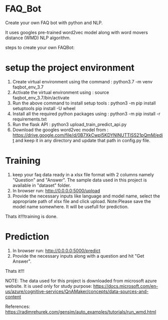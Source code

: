 # FAQ_Bot
Create your own FAQ bot with python and NLP.

It uses googles pre-trained word2vec model along with word movers distance (WMD) NLP algorithm.

steps to create your own FAQBot:

# setup the project environment

1. Create virtual environment using the command : python3.7 -m venv faqbot_env_3.7
2. Activate the virtual environment using : source faqbot_env_3.7/bin/activate
3. Run the above command to install setup tools : python3 -m pip install setuptools pip install -U wheel
4. Install all the required python packages using : python3 -m pip install -r requirements.txt
5. Run the flask API : python3 upload_train_predict_api.py
6. Download the googles word2vec model from : https://drive.google.com/file/d/0B7XkCwpI5KDYNlNUTTlSS21pQmM/edit
and keep it in any directory and update that path in config.py file. 

# Training

1. keep your faq data ready in a xlsx file format with 2 columns namely "Question" and "Answer". The sample data used in this project is available in "dataset" folder.
2. In browser run: http://0.0.0.0:5000/upload
3. Provide the necessary inputs like language and model name, select the appropriate path of xlsx file and click upload.
	Note:Please save the model name somewhere. It will be usefull for prediction.

Thats it!!!training is done.


# Prediction 

1. In browser run: http://0.0.0.0:5000/predict
2. Provide the necessary inputs along with a question and hit "Get Answer". 

Thats it!!!


NOTE: The data used for this project is downloaded from microsoft azure website. It is used only for study purpose: https://docs.microsoft.com/en-us/azure/cognitive-services/QnAMaker/concepts/data-sources-and-content

References:
https://radimrehurek.com/gensim/auto_examples/tutorials/run_wmd.html


